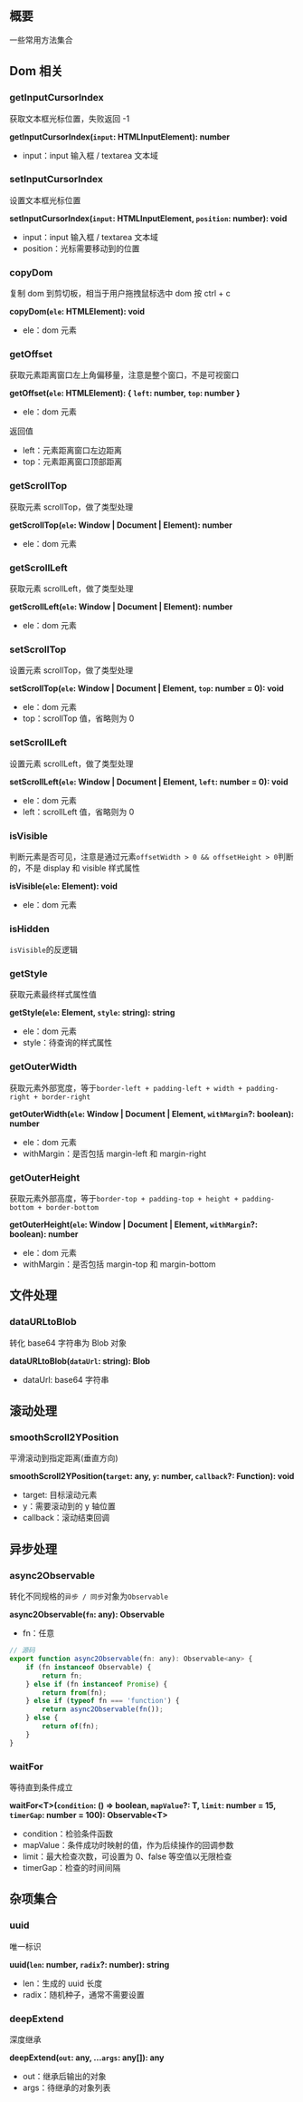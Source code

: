 ## 概要

一些常用方法集合

## Dom 相关

### getInputCursorIndex

获取文本框光标位置，失败返回 -1

**getInputCursorIndex(`input`: HTMLInputElement): number**

- input：input 输入框 / textarea 文本域 

### setInputCursorIndex

设置文本框光标位置

**setInputCursorIndex(`input`: HTMLInputElement, `position`: number): void**

- input：input 输入框 / textarea 文本域 
- position：光标需要移动到的位置

### copyDom

复制 dom 到剪切板，相当于用户拖拽鼠标选中 dom 按 ctrl + c

**copyDom(`ele`: HTMLElement): void**

- ele：dom 元素

### getOffset

获取元素距离窗口左上角偏移量，注意是整个窗口，不是可视窗口

**getOffset(`ele`: HTMLElement): { `left`: number, `top`: number }**

- ele：dom 元素

返回值

- left：元素距离窗口左边距离
- top：元素距离窗口顶部距离

### getScrollTop

获取元素 scrollTop，做了类型处理 

**getScrollTop(`ele`: Window | Document | Element): number**

- ele：dom 元素

### getScrollLeft

获取元素 scrollLeft，做了类型处理 

**getScrollLeft(`ele`: Window | Document | Element): number**

- ele：dom 元素

### setScrollTop

设置元素 scrollTop，做了类型处理

**setScrollTop(`ele`: Window | Document | Element, `top`: number = 0): void**

- ele：dom 元素
- top：scrollTop 值，省略则为 0

### setScrollLeft

设置元素 scrollLeft，做了类型处理

**setScrollLeft(`ele`: Window | Document | Element, `left`: number = 0): void**

- ele：dom 元素
- left：scrollLeft 值，省略则为 0

### isVisible

判断元素是否可见，注意是通过元素`offsetWidth > 0 && offsetHeight > 0`判断的，不是 display 和 visible 样式属性

**isVisible(`ele`: Element): void**

- ele：dom 元素

### isHidden

`isVisible`的反逻辑

### getStyle

获取元素最终样式属性值

**getStyle(`ele`: Element, `style`: string): string**

- ele：dom 元素
- style：待查询的样式属性

### getOuterWidth

获取元素外部宽度，等于`border-left + padding-left + width + padding-right + border-right`

**getOuterWidth(`ele`: Window | Document | Element, `withMargin`?: boolean): number**

- ele：dom 元素
- withMargin：是否包括 margin-left 和 margin-right

### getOuterHeight

获取元素外部高度，等于`border-top + padding-top + height + padding-bottom + border-bottom`

**getOuterHeight(`ele`: Window | Document | Element, `withMargin`?: boolean): number**

- ele：dom 元素
- withMargin：是否包括 margin-top 和 margin-bottom

## 文件处理

### dataURLtoBlob

转化 base64 字符串为 Blob 对象

**dataURLtoBlob(`dataUrl`: string): Blob**

- dataUrl: base64 字符串

## 滚动处理

### smoothScroll2YPosition

平滑滚动到指定距离(垂直方向)

**smoothScroll2YPosition(`target`: any, `y`: number, `callback`?: Function): void**

- target: 目标滚动元素
- y：需要滚动到的 y 轴位置
- callback：滚动结束回调

## 异步处理

### async2Observable

转化不同规格的`异步 / 同步`对象为`Observable`

**async2Observable(`fn`: any): Observable<any>**

- fn：任意

```js
// 源码
export function async2Observable(fn: any): Observable<any> {
    if (fn instanceof Observable) {
        return fn;
    } else if (fn instanceof Promise) {
        return from(fn);
    } else if (typeof fn === 'function') {
        return async2Observable(fn());
    } else {
        return of(fn);
    }
}
```

### waitFor

等待直到条件成立

**waitFor&lt;T&gt;(`condition`: () => boolean, `mapValue`?: T, `limit`: number = 15, `timerGap`: number = 100): Observable&lt;T&gt;**

- condition：检验条件函数
- mapValue：条件成功时映射的值，作为后续操作的回调参数
- limit：最大检查次数，可设置为 0、false 等空值以无限检查 
- timerGap：检查的时间间隔

## 杂项集合

### uuid

唯一标识

**uuid(`len`: number, `radix`?: number): string**

- len：生成的 uuid 长度
- radix：随机种子，通常不需要设置

### deepExtend

深度继承

**deepExtend(`out`: any, ...`args`: any[]): any**

- out：继承后输出的对象
- args：待继承的对象列表